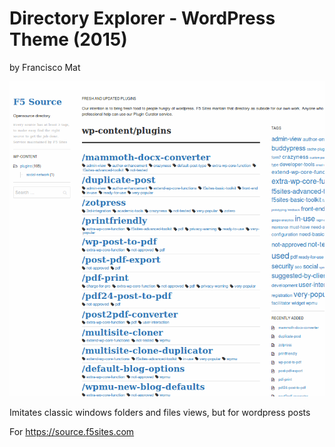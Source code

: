 # Directory Explorer - WordPress Theme (2015)
by Francisco Mat

![Directory Explorer - WordPress Theme](2018-06-29-screenshot-explorer.png)

Imitates classic windows folders and files views, but for wordpress posts

For https://source.f5sites.com